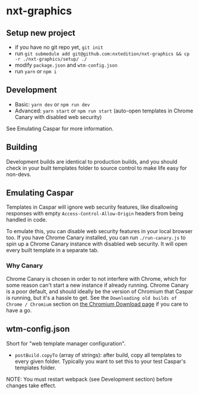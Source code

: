 # nxt-graphics

## Setup new project

- if you have no git repo yet, `git init`
- run `git submodule add git@github.com:nxtedition/nxt-graphics && cp -r ./nxt-graphics/setup/ ./`
- modify `package.json` and `wtm-config.json`
- run `yarn` or `npm i`

## Development

- Basic: `yarn dev` or `npm run dev`
- Advanced: `yarn start` or `npm run start` (auto-open templates in Chrome Canary with disabled web security)

See Emulating Caspar for more information.

## Building

Development builds are identical to production builds, and you should check in your built templates folder to source control to make life easy for non-devs.

## Emulating Caspar

Templates in Caspar will ignore web security features, like disallowing responses with empty `Access-Control-Allow-Origin` headers from being handled in code.

To emulate this, you can disable web security features in your local browser too.
If you have Chrome Canary installed, you can run `./run-canary.js` to spin up a Chrome Canary instance with disabled web security. It will open every built template in a separate tab.

### Why Canary

Chrome Canary is chosen in order to not interfere with Chrome, which for some reason can't start a new instance if already running.
Chrome Canary is a poor default, and should ideally be the version of Chromium that Caspar is running, but it's a hassle to get.
See the `Downloading old builds of Chrome / Chromium` section on [the Chromium Download page](https://www.chromium.org/getting-involved/download-chromium) if you care to have a go.

## wtm-config.json

Short for "web template manager configuration".

- `postBuild.copyTo` (array of strings): after build, copy all templates to every given folder. Typically you want to set this to your test Caspar's templates folder.

NOTE: You must restart webpack (see Development section) before changes take effect.
